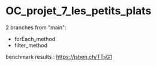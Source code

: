 # OC_projet_7_les_petits_plats

2 branches from "main": 
- forEach_method
- filter_method

benchmark results : 
    https://jsben.ch/TTsG1
